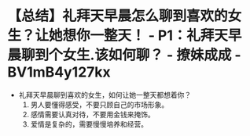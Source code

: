 # 【总结】礼拜天早晨怎么聊到喜欢的女生？让她想你一整天！ - P1：礼拜天早晨聊到个女生.该如何聊？ - 撩妹成成 - BV1mB4y127kx

-   礼拜天早晨聊到喜欢的女生，如何让她一整天都想着你？
    1.  男人要懂得感受，不要只顾自己的市场形象。
    2.  感情需要认真对待，不要用金钱来掩饰。
    3.  爱情是复杂的，需要慢慢培养和经营。